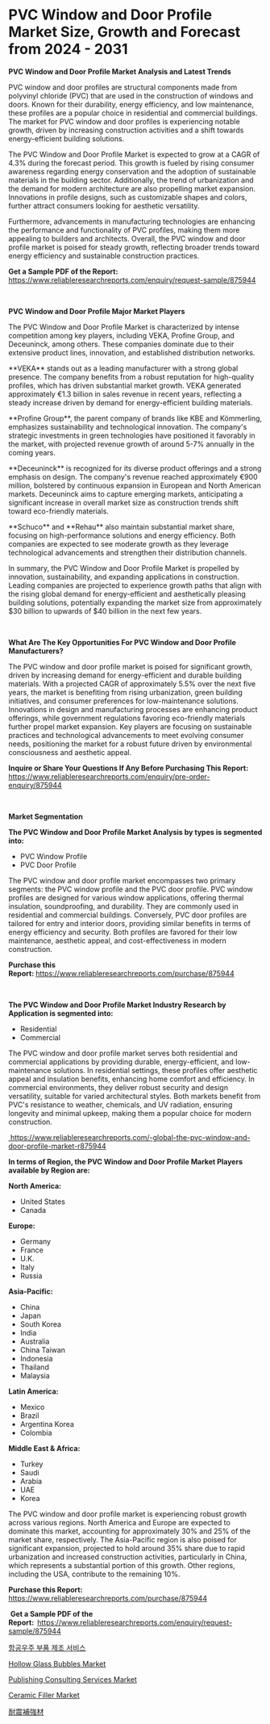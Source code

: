 <p><h1>PVC Window and Door Profile Market Size, Growth and Forecast from 2024 - 2031</h1></p><p><strong>PVC Window and Door Profile Market Analysis and Latest Trends</strong></p>
<p><p>PVC window and door profiles are structural components made from polyvinyl chloride (PVC) that are used in the construction of windows and doors. Known for their durability, energy efficiency, and low maintenance, these profiles are a popular choice in residential and commercial buildings. The market for PVC window and door profiles is experiencing notable growth, driven by increasing construction activities and a shift towards energy-efficient building solutions.</p><p>The PVC Window and Door Profile Market is expected to grow at a CAGR of 4.3% during the forecast period. This growth is fueled by rising consumer awareness regarding energy conservation and the adoption of sustainable materials in the building sector. Additionally, the trend of urbanization and the demand for modern architecture are also propelling market expansion. Innovations in profile designs, such as customizable shapes and colors, further attract consumers looking for aesthetic versatility. </p><p>Furthermore, advancements in manufacturing technologies are enhancing the performance and functionality of PVC profiles, making them more appealing to builders and architects. Overall, the PVC window and door profile market is poised for steady growth, reflecting broader trends toward energy efficiency and sustainable construction practices.</p></p>
<p><strong>Get a Sample PDF of the Report:&nbsp;</strong> <a href="https://www.reliableresearchreports.com/enquiry/request-sample/875944">https://www.reliableresearchreports.com/enquiry/request-sample/875944</a></p>
<p>&nbsp;</p>
<p><strong>PVC Window and Door Profile Major Market Players</strong></p>
<p><p>The PVC Window and Door Profile Market is characterized by intense competition among key players, including VEKA, Profine Group, and Deceuninck, among others. These companies dominate due to their extensive product lines, innovation, and established distribution networks.</p><p>**VEKA** stands out as a leading manufacturer with a strong global presence. The company benefits from a robust reputation for high-quality profiles, which has driven substantial market growth. VEKA generated approximately €1.3 billion in sales revenue in recent years, reflecting a steady increase driven by demand for energy-efficient building materials.</p><p>**Profine Group**, the parent company of brands like KBE and Kömmerling, emphasizes sustainability and technological innovation. The company's strategic investments in green technologies have positioned it favorably in the market, with projected revenue growth of around 5-7% annually in the coming years.</p><p>**Deceuninck** is recognized for its diverse product offerings and a strong emphasis on design. The company's revenue reached approximately €900 million, bolstered by continuous expansion in European and North American markets. Deceuninck aims to capture emerging markets, anticipating a significant increase in overall market size as construction trends shift toward eco-friendly materials.</p><p>**Schuco** and **Rehau** also maintain substantial market share, focusing on high-performance solutions and energy efficiency. Both companies are expected to see moderate growth as they leverage technological advancements and strengthen their distribution channels.</p><p>In summary, the PVC Window and Door Profile Market is propelled by innovation, sustainability, and expanding applications in construction. Leading companies are projected to experience growth paths that align with the rising global demand for energy-efficient and aesthetically pleasing building solutions, potentially expanding the market size from approximately $30 billion to upwards of $40 billion in the next few years.</p></p>
<p>&nbsp;</p>
<p><strong>What Are The Key Opportunities For PVC Window and Door Profile Manufacturers?</strong></p>
<p><p>The PVC window and door profile market is poised for significant growth, driven by increasing demand for energy-efficient and durable building materials. With a projected CAGR of approximately 5.5% over the next five years, the market is benefiting from rising urbanization, green building initiatives, and consumer preferences for low-maintenance solutions. Innovations in design and manufacturing processes are enhancing product offerings, while government regulations favoring eco-friendly materials further propel market expansion. Key players are focusing on sustainable practices and technological advancements to meet evolving consumer needs, positioning the market for a robust future driven by environmental consciousness and aesthetic appeal.</p></p>
<p><strong>Inquire or Share Your Questions If Any Before Purchasing This Report:</strong> <a href="https://www.reliableresearchreports.com/enquiry/pre-order-enquiry/875944">https://www.reliableresearchreports.com/enquiry/pre-order-enquiry/875944</a></p>
<p>&nbsp;</p>
<p><strong>Market Segmentation</strong></p>
<p><strong>The PVC Window and Door Profile Market Analysis by types is segmented into:</strong></p>
<p><ul><li>PVC Window Profile</li><li>PVC Door Profile</li></ul></p>
<p><p>The PVC window and door profile market encompasses two primary segments: the PVC window profile and the PVC door profile. PVC window profiles are designed for various window applications, offering thermal insulation, soundproofing, and durability. They are commonly used in residential and commercial buildings. Conversely, PVC door profiles are tailored for entry and interior doors, providing similar benefits in terms of energy efficiency and security. Both profiles are favored for their low maintenance, aesthetic appeal, and cost-effectiveness in modern construction.</p></p>
<p><strong>Purchase this Report:&nbsp;</strong><a href="https://www.reliableresearchreports.com/purchase/875944">https://www.reliableresearchreports.com/purchase/875944</a></p>
<p>&nbsp;</p>
<p><strong>The PVC Window and Door Profile Market Industry Research by Application is segmented into:</strong></p>
<p><ul><li>Residential</li><li>Commercial</li></ul></p>
<p><p>The PVC window and door profile market serves both residential and commercial applications by providing durable, energy-efficient, and low-maintenance solutions. In residential settings, these profiles offer aesthetic appeal and insulation benefits, enhancing home comfort and efficiency. In commercial environments, they deliver robust security and design versatility, suitable for varied architectural styles. Both markets benefit from PVC's resistance to weather, chemicals, and UV radiation, ensuring longevity and minimal upkeep, making them a popular choice for modern construction.</p></p>
<p><a href="https://www.reliableresearchreports.com/-global-the-pvc-window-and-door-profile-market-r875944">&nbsp;https://www.reliableresearchreports.com/-global-the-pvc-window-and-door-profile-market-r875944</a></p>
<p><strong>In terms of Region, the PVC Window and Door Profile Market Players available by Region are:</strong></p>
<p>
    <p> <strong> North America: </strong>
        <ul>
            <li>United States</li>
            <li>Canada</li>
        </ul>
        </p> 
    <p> <strong> Europe: </strong>
        <ul>
            <li>Germany</li>
            <li>France</li>
            <li>U.K.</li>
            <li>Italy</li>
            <li>Russia</li>
        </ul>
        </p> 
    <p> <strong> Asia-Pacific: </strong>
        <ul>
            <li>China</li>
            <li>Japan</li>
            <li>South Korea</li>
            <li>India</li>
            <li>Australia</li>
            <li>China Taiwan</li>
            <li>Indonesia</li>
            <li>Thailand</li>
            <li>Malaysia</li>
        </ul>
        </p> 
    <p> <strong> Latin America: </strong>
        <ul>
            <li>Mexico</li>
            <li>Brazil</li>
            <li>Argentina Korea</li>
            <li>Colombia</li>
        </ul>
        </p> 
    <p> <strong> Middle East & Africa: </strong>
        <ul>
            <li>Turkey</li>
            <li>Saudi</li>
            <li>Arabia</li>
            <li>UAE</li>
            <li>Korea</li>
        </ul>
    </p>
    </p>
<p><p>The PVC window and door profile market is experiencing robust growth across various regions. North America and Europe are expected to dominate this market, accounting for approximately 30% and 25% of the market share, respectively. The Asia-Pacific region is also poised for significant expansion, projected to hold around 35% share due to rapid urbanization and increased construction activities, particularly in China, which represents a substantial portion of this growth. Other regions, including the USA, contribute to the remaining 10%.</p></p>
<p><strong>Purchase this Report: </strong><a href="https://www.reliableresearchreports.com/purchase/875944">https://www.reliableresearchreports.com/purchase/875944</a></p>
<p>&nbsp;<strong>Get a Sample PDF of the Report:&nbsp;&nbsp;</strong><a href="https://www.reliableresearchreports.com/enquiry/request-sample/875944">https://www.reliableresearchreports.com/enquiry/request-sample/875944</a></p>
<p><strong></strong></p>
<p><p><a href="https://medium.com/@ayeshasikdar777/aerospace-parts-manufacturing-services-market-%EC%9D%98-%EA%B8%80%EB%A1%9C%EB%B2%8C-%EC%8B%9C%EC%9E%A5-%EA%B0%9C%EC%9A%94%EB%8A%94-%EC%A0%84-%EC%84%B8%EA%B3%84-%EB%B0%8F-%EC%A3%BC%EC%9A%94-%EC%8B%9C%EC%9E%A5%EC%9D%98-%EC%82%B0%EC%97%85%EC%97%90-%EC%98%81%ED%96%A5%EC%9D%84-%EB%AF%B8%EC%B9%98%EB%8A%94-%EC%A3%BC%EC%9A%94-%ED%8A%B8%EB%A0%8C%EB%93%9C%EC%97%90-%EB%8C%80%ED%95%9C-31b40bcb5c56">항공우주 부품 제조 서비스</a></p><p><a href="https://issuu.com/reportprime-2/docs/hollow-glass-bubbles-market-size-20_711d7289d7945b">Hollow Glass Bubbles Market</a></p><p><a href="https://www.linkedin.com/pulse/global-publishing-consulting-services-market-exploring-share-651ec?trackingId=CQ9Zrz9pT1%2BFenkT99kcTw%3D%3D">Publishing Consulting Services Market</a></p><p><a href="https://issuu.com/reportprime-2/docs/ceramic-filler-market-size-2030.ppt_860f20421af433">Ceramic Filler Market</a></p><p><a href="https://medium.com/@tubbs463/seismic-reinforcement-material-market-%E3%81%AE%E3%82%B0%E3%83%AD%E3%83%BC%E3%83%90%E3%83%AB%E5%B8%82%E5%A0%B4%E6%A6%82%E8%A6%81%E3%81%AF-%E4%B8%96%E7%95%8C%E3%81%8A%E3%82%88%E3%81%B3%E4%B8%BB%E8%A6%81%E5%B8%82%E5%A0%B4%E3%81%AB%E3%81%8A%E3%81%91%E3%82%8B%E6%A5%AD%E7%95%8C%E3%81%AB%E5%BD%B1%E9%9F%BF%E3%82%92%E4%B8%8E%E3%81%88%E3%82%8B%E4%B8%BB%E8%A6%81%E3%81%AA%E3%83%88%E3%83%AC%E3%83%B3%E3%83%89%E3%81%AB%E3%81%A4%E3%81%84%E3%81%A6-%E7%8B%AC%E8%87%AA%E3%81%AE%E8%A6%96%E7%82%B9%E3%82%92%E6%8F%90%E4%BE%9B%E3%81%97%E3%81%BE%E3%81%99-b09f19ab410e">耐震補強材</a></p></p>